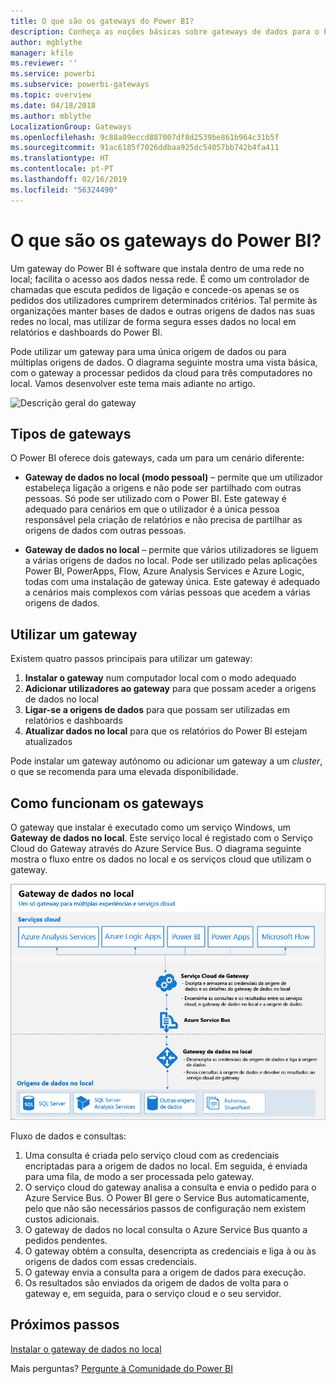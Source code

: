 ```yaml
---
title: O que são os gateways do Power BI?
description: Conheça as noções básicas sobre gateways de dados para o Power BI.
author: mgblythe
manager: kfile
ms.reviewer: ''
ms.service: powerbi
ms.subservice: powerbi-gateways
ms.topic: overview
ms.date: 04/18/2018
ms.author: mblythe
LocalizationGroup: Gateways
ms.openlocfilehash: 9c88a09eccd887007df8d2539be861b964c31b5f
ms.sourcegitcommit: 91ac6185f7026ddbaa925dc54057bb742b4fa411
ms.translationtype: HT
ms.contentlocale: pt-PT
ms.lasthandoff: 02/16/2019
ms.locfileid: "56324490"
---
```

# <a name="what-are-power-bi-gateways"></a>O que são os gateways do Power BI?

Um gateway do Power BI é software que instala dentro de uma rede no local; facilita o acesso aos dados nessa rede. É como um controlador de chamadas que escuta pedidos de ligação e concede-os apenas se os pedidos dos utilizadores cumprirem determinados critérios. Tal permite às organizações manter bases de dados e outras origens de dados nas suas redes no local, mas utilizar de forma segura esses dados no local em relatórios e dashboards do Power BI.

Pode utilizar um gateway para uma única origem de dados ou para múltiplas origens de dados. O diagrama seguinte mostra uma vista básica, com o gateway a processar pedidos da cloud para três computadores no local. Vamos desenvolver este tema mais adiante no artigo.

![Descrição geral do gateway](media/service-gateway-getting-started/gateway-overview.png)

## <a name="types-of-gateways"></a>Tipos de gateways

O Power BI oferece dois gateways, cada um para um cenário diferente:

* **Gateway de dados no local (modo pessoal)** – permite que um utilizador estabeleça ligação a origens e não pode ser partilhado com outras pessoas. Só pode ser utilizado com o Power BI. Este gateway é adequado para cenários em que o utilizador é a única pessoa responsável pela criação de relatórios e não precisa de partilhar as origens de dados com outras pessoas.

* **Gateway de dados no local** – permite que vários utilizadores se liguem a várias origens de dados no local. Pode ser utilizado pelas aplicações Power BI, PowerApps, Flow, Azure Analysis Services e Azure Logic, todas com uma instalação de gateway única. Este gateway é adequado a cenários mais complexos com várias pessoas que acedem a várias origens de dados. 

## <a name="using-a-gateway"></a>Utilizar um gateway

Existem quatro passos principais para utilizar um gateway:

1. **Instalar o gateway** num computador local com o modo adequado
2. **Adicionar utilizadores ao gateway** para que possam aceder a origens de dados no local
3. **Ligar-se a origens de dados** para que possam ser utilizadas em relatórios e dashboards
4. **Atualizar dados no local** para que os relatórios do Power BI estejam atualizados

Pode instalar um gateway autónomo ou adicionar um gateway a um *cluster*, o que se recomenda para uma elevada disponibilidade.

## <a name="how-gateways-work"></a>Como funcionam os gateways

O gateway que instalar é executado como um serviço Windows, um **Gateway de dados no local**. Este serviço local é registado com o Serviço Cloud do Gateway através do Azure Service Bus. O diagrama seguinte mostra o fluxo entre os dados no local e os serviços cloud que utilizam o gateway.

![Diagrama com fluxo de dados do gateway](media/service-gateway-getting-started/gateway-how-it-works.png)

Fluxo de dados e consultas:

1. Uma consulta é criada pelo serviço cloud com as credenciais encriptadas para a origem de dados no local. Em seguida, é enviada para uma fila, de modo a ser processada pelo gateway.
2. O serviço cloud do gateway analisa a consulta e envia o pedido para o Azure Service Bus. O Power BI gere o Service Bus automaticamente, pelo que não são necessários passos de configuração nem existem custos adicionais.
3. O gateway de dados no local consulta o Azure Service Bus quanto a pedidos pendentes.
4. O gateway obtém a consulta, desencripta as credenciais e liga à ou às origens de dados com essas credenciais.
5. O gateway envia a consulta para a origem de dados para execução.
6. Os resultados são enviados da origem de dados de volta para o gateway e, em seguida, para o serviço cloud e o seu servidor.

## <a name="next-steps"></a>Próximos passos
[Instalar o gateway de dados no local](service-gateway-install.md)

Mais perguntas? [Pergunte à Comunidade do Power BI](http://community.powerbi.com/)

